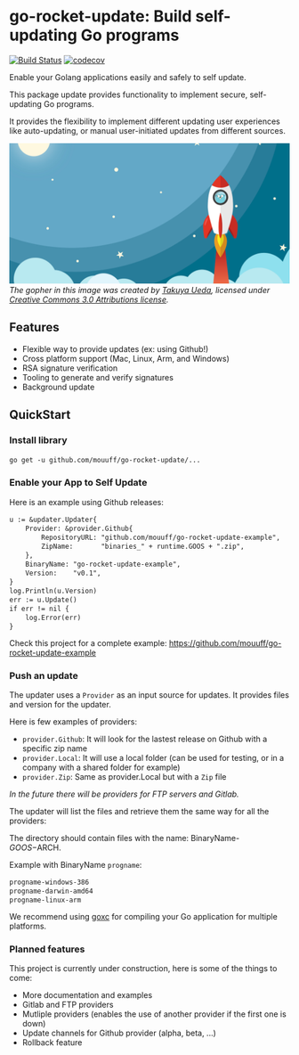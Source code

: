 

# go-rocket-update: Build self-updating Go programs

[![Build Status](https://github.com/mouuff/go-rocket-update/workflows/Go/badge.svg?branch=master)](https://github.com/mouuff/go-rocket-update/actions)
[![codecov](https://codecov.io/gh/mouuff/go-rocket-update/branch/master/graph/badge.svg)](https://codecov.io/gh/mouuff/go-rocket-update)

Enable your Golang applications easily and safely to self update.

This package update provides functionality to implement secure, self-updating Go programs.

It provides the flexibility to implement different updating user experiences like auto-updating, or manual user-initiated updates from different sources.

![Go rocket image](docs/social.png)
*The gopher in this image was created by [Takuya Ueda][tu], licensed under [Creative Commons 3.0 Attributions license][cc3-by].*

## Features
* Flexible way to provide updates (ex: using Github!)
* Cross platform support (Mac, Linux, Arm, and Windows)
* RSA signature verification
* Tooling to generate and verify signatures
* Background update

## QuickStart

### Install library

`go get -u github.com/mouuff/go-rocket-update/...`

### Enable your App to Self Update

Here is an example using Github releases:

	u := &updater.Updater{
		Provider: &provider.Github{
			RepositoryURL: "github.com/mouuff/go-rocket-update-example",
			ZipName:       "binaries_" + runtime.GOOS + ".zip",
		},
		BinaryName: "go-rocket-update-example",
		Version:    "v0.1",
	}
	log.Println(u.Version)
	err := u.Update()
	if err != nil {
		log.Error(err)
	}

Check this project for a complete example: https://github.com/mouuff/go-rocket-update-example

### Push an update

The updater uses a `Provider` as an input source for updates. It provides files and version for the updater.

Here is few examples of providers:
* `provider.Github`: It will look for the lastest release on Github with a specific zip name
* `provider.Local`: It will use a local folder (can be used for testing, or in a company with a shared folder for example)
* `provider.Zip`: Same as provider.Local but with a `Zip` file

*In the future there will be providers for FTP servers and Gitlab.*

The updater will list the files and retrieve them the same way for all the providers:

The directory should contain files with the name: BinaryName-$GOOS-$ARCH.

Example with BinaryName `progname`:

    progname-windows-386
    progname-darwin-amd64
    progname-linux-arm

We recommend using [goxc](https://github.com/laher/goxc) for compiling your Go application for multiple platforms.

### Planned features
This project is currently under construction, here is some of the things to come:
* More documentation and examples
* Gitlab and FTP providers
* Mutliple providers (enables the use of another provider if the first one is down)
* Update channels for Github provider (alpha, beta, ...)
* Rollback feature

[tu]: https://twitter.com/tenntenn
[cc3-by]: https://creativecommons.org/licenses/by/3.0/
